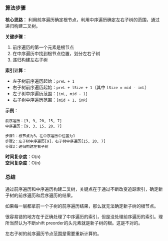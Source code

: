 ### 算法步骤

**核心思路**：
利用前序遍历确定根节点，利用中序遍历确定左右子树的范围，通过递归构建二叉树。

**关键步骤**：
1. 前序遍历的第一个元素是根节点
2. 在中序遍历中找到根节点位置，划分左右子树
3. 递归构建左右子树

**索引计算**：
- 左子树前序遍历起始：`preL + 1`
- 右子树前序遍历起始：`preL + lSize + 1`（其中 `lSize = mid - inL`）
- 左子树中序遍历范围：`[inL, mid - 1]`
- 右子树中序遍历范围：`[mid + 1, inR]`

**示例**：
```
前序遍历：[3, 9, 20, 15, 7]
中序遍历：[9, 3, 15, 20, 7]

步骤1：根节点为3，在中序遍历中位置为1
步骤2：左子树中序遍历[9]，右子树中序遍历[15, 20, 7]
步骤3：递归构建左右子树
```

**时间复杂度**：O(n)  
**空间复杂度**：O(n)

### 总结

通过前序遍历和中序遍历构建二叉树，关键点在于通过不断改变追踪索引，确定新子树的前序遍历和后序遍历的结果。

如果每一层都拿前一个子树的前序遍历结果，那么就无法确定新子树的根节点。

很容易错的地方在于正确处理了中序遍历的索引，但是没处理前序遍历的索引。理所当然认为不断shift preorder的头元素就是新子树的根。这是不对的。

左右子树的前序遍历节点范围是需要重新计算的。